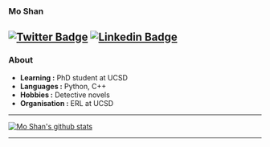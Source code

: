### Mo Shan  
[![Twitter Badge](https://img.shields.io/badge/-Mo_Shan-1ca0f1?style=flat-square&logo=twitter&logoColor=white&link=https://twitter.com/MoShan70924795)](https://twitter.com/MoShan70924795)  [![Linkedin Badge](https://img.shields.io/badge/-Mo_Shan-blue?style=flat-square&logo=Linkedin&logoColor=white&link=https://www.linkedin.com/in/mo-shan-21393452//)](https://www.linkedin.com/in/mo-shan-21393452/)
---------------------------------------------------------------------------------------------------------------------------------------------------------------------------------
### About

-  **Learning :** PhD student at UCSD
-  **Languages :** Python, C++
-  **Hobbies :** Detective novels 
-  **Organisation :** ERL at UCSD 

---------------------------------------------------------------------------------------------------------------------------------------------------------------------------------

[![Mo Shan's github stats](https://github-readme-stats.vercel.app/api?username=moshanATucsd)](https://github.com/moshanATucsd/github-readme-stats)

---------------------------------------------------------------------------------------------------------------------------------------------------------------------------------



